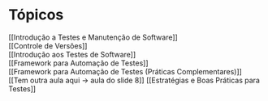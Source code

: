 # **Tópicos**

[[Introdução a Testes e Manutenção de Software]]  
[[Controle de Versões]]  
[[Introdução aos Testes de Software]]  
[[Framework para Automação de Testes]]   
[[Framework para Automação de Testes (Práticas Complementares)]]  
[[Tem outra aula aqui -> aula do slide 8]]
[[Estratégias e Boas Práticas para Testes]]  



